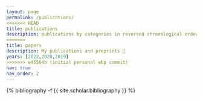 ```yaml
---
layout: page
permalink: /publications/
<<<<<<< HEAD
title: publications
description: publications by categories in reversed chronological order. generated by jekyll-scholar.
=======
title: papers
description: My publications and preprints 🦊
years: [2022,2020,2019]
>>>>>>> e45564b (initial personal wbp commit)
nav: true
nav_order: 2
---
```

<!-- _pages/publications.md -->
<div class="publications">

{% bibliography -f {{ site.scholar.bibliography }} %}

</div>
